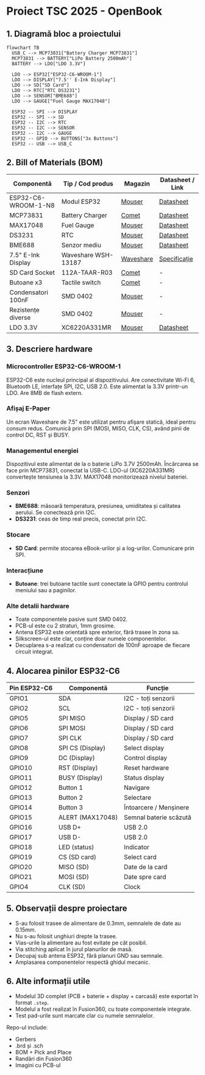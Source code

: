 # Proiect TSC 2025 - OpenBook

## 1. Diagramă bloc a proiectului

```mermaid
flowchart TB
  USB_C --> MCP73831["Battery Charger MCP73831"]
  MCP73831 --> BATTERY["LiPo Battery 2500mAh"]
  BATTERY --> LDO["LDO 3.3V"]

  LDO --> ESP32["ESP32-C6-WROOM-1"]
  LDO --> DISPLAY["7.5'' E-Ink Display"]
  LDO --> SD["SD Card"]
  LDO --> RTC["RTC DS3231"]
  LDO --> SENSOR["BME688"]
  LDO --> GAUGE["Fuel Gauge MAX17048"]

  ESP32 -- SPI --> DISPLAY
  ESP32 -- SPI --> SD
  ESP32 -- I2C --> RTC
  ESP32 -- I2C --> SENSOR
  ESP32 -- I2C --> GAUGE
  ESP32 -- GPIO --> BUTTONS["3x Buttons"]
  ESP32 -- USB --> USB_C
```

## 2. Bill of Materials (BOM)

| Componentă           | Tip / Cod produs                     | Magazin                            | Datasheet / Link |
|------------------------|--------------------------------------|------------------------------------|------------------|
| ESP32-C6-WROOM-1-N8    | Modul ESP32                          | [Mouser](https://www.mouser.com/) | [Datasheet](https://www.espressif.com/sites/default/files/documentation/esp32-c6-wroom-1_datasheet_en.pdf) |
| MCP73831               | Battery Charger                      | [Comet](https://www.comet-electronique.com) | [Datasheet](https://ww1.microchip.com/downloads/en/DeviceDoc/20001984g.pdf) |
| MAX17048               | Fuel Gauge                           | [Mouser](https://www.mouser.com/) | [Datasheet](https://datasheets.maximintegrated.com/en/ds/MAX17048-MAX17049.pdf) |
| DS3231                 | RTC                                  | [Mouser](https://www.mouser.com/) | [Datasheet](https://datasheets.maximintegrated.com/en/ds/DS3231.pdf) |
| BME688                 | Senzor mediu                         | [Mouser](https://www.mouser.com/) | [Datasheet](https://www.bosch-sensortec.com/media/boschsensortec/downloads/datasheets/bst-bme688-ds000.pdf) |
| 7.5" E-Ink Display     | Waveshare WSH-13187                  | [Waveshare](https://www.waveshare.com/) | [Specificație](https://www.waveshare.com/wiki/7.5inch_e-Paper_V2) |
| SD Card Socket         | 112A-TAAR-R03                         | [Comet](https://www.comet-electronique.com) | - |
| Butoane x3             | Tactile switch                       | [Comet](https://www.comet-electronique.com) | - |
| Condensatori 100nF     | SMD 0402                             | [Mouser](https://www.mouser.com/) | - |
| Rezistențe diverse    | SMD 0402                             | [Mouser](https://www.mouser.com/) | - |
| LDO 3.3V               | XC6220A331MR                         | [Mouser](https://www.mouser.com/) | [Datasheet](https://datasheet.lcsc.com/lcsc/1810271011_Torex-Semicon-XC6220A331MR-G_C5446.pdf) |

## 3. Descriere hardware

### Microcontroller ESP32-C6-WROOM-1
ESP32-C6 este nucleul principal al dispozitivului. Are conectivitate Wi-Fi 6, Bluetooth LE, interfațe SPI, I2C, USB 2.0. Este alimentat la 3.3V printr-un LDO. Are 8MB de flash extern.

### Afișaj E-Paper
Un ecran Waveshare de 7.5" este utilizat pentru afișare statică, ideal pentru consum redus. Comunică prin SPI (MOSI, MISO, CLK, CS), având pinii de control DC, RST și BUSY.

### Managementul energiei
Dispozitivul este alimentat de la o baterie LiPo 3.7V 2500mAh. Încărcarea se face prin MCP73831, conectat la USB-C. LDO-ul (XC6220A331MR) convertește tensiunea la 3.3V. MAX17048 monitorizează nivelul bateriei.

### Senzori
- **BME688**: măsoară temperatura, presiunea, umiditatea și calitatea aerului. Se conectează prin I2C.
- **DS3231**: ceas de timp real precis, conectat prin I2C.

### Stocare
- **SD Card**: permite stocarea eBook-urilor și a log-urilor. Comunicare prin SPI.

### Interacțiune
- **Butoane**: trei butoane tactile sunt conectate la GPIO pentru controlul meniului sau a paginilor.

### Alte detalii hardware
- Toate componentele pasive sunt SMD 0402.
- PCB-ul este cu 2 straturi, 1mm grosime.
- Antena ESP32 este orientată spre exterior, fără trasee în zona sa.
- Silkscreen-ul este clar, conține doar numele componentelor.
- Decuplarea s-a realizat cu condensatori de 100nF aproape de fiecare circuit integrat.

## 4. Alocarea pinilor ESP32-C6

| Pin ESP32-C6 | Componentă             | Funcție                     |
|--------------|--------------------------|-------------------------------|
| GPIO1        | SDA                      | I2C - toți senzorii         |
| GPIO2        | SCL                      | I2C - toți senzorii         |
| GPIO5        | SPI MISO                 | Display / SD card             |
| GPIO6        | SPI MOSI                 | Display / SD card             |
| GPIO7        | SPI CLK                  | Display / SD card             |
| GPIO8        | SPI CS (Display)         | Select display                |
| GPIO9        | DC (Display)             | Control display               |
| GPIO10       | RST (Display)            | Reset hardware                |
| GPIO11       | BUSY (Display)           | Status display                |
| GPIO12       | Button 1                 | Navigare                      |
| GPIO13       | Button 2                 | Selectare                     |
| GPIO14       | Button 3                 | Întoarcere / Menșinere      |
| GPIO15       | ALERT (MAX17048)         | Semnal baterie scăzută     |
| GPIO16       | USB D+                   | USB 2.0                       |
| GPIO17       | USB D-                   | USB 2.0                       |
| GPIO18       | LED (status)             | Indicator                     |
| GPIO19       | CS (SD card)             | Select card                   |
| GPIO20       | MISO (SD)                | Date de la card               |
| GPIO21       | MOSI (SD)                | Date spre card                |
| GPIO4        | CLK (SD)                 | Clock                         |

## 5. Observații despre proiectare

- S-au folosit trasee de alimentare de 0.3mm, semnalele de date au 0.15mm.
- Nu s-au folosit unghiuri drepte la trasee.
- Vias-urile la alimentare au fost evitate pe cât posibil.
- Via stitching aplicat în jurul planurilor de masă.
- Decupaj sub antena ESP32, fără planuri GND sau semnale.
- Amplasarea componentelor respectă ghidul mecanic.

## 6. Alte informații utile

- Modelul 3D complet (PCB + baterie + display + carcasă) este exportat în format `.step`.
- Modelul a fost realizat în Fusion360, cu toate componentele integrate.
- Test pad-urile sunt marcate clar cu numele semnalelor.

Repo-ul include:
- Gerbers
- .brd și .sch
- BOM + Pick and Place
- Randări din Fusion360
- Imagini cu PCB-ul

